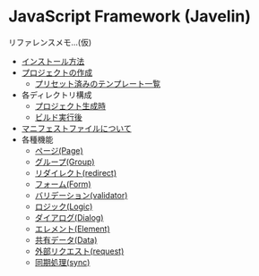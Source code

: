 # JavaScript Framework (Javelin)

リファレンスメモ...(仮)

- [インストール方法](install.md)
- [プロジェクトの作成](project.md)
    - [プリセット済みのテンプレート一覧](template.md)
- 各ディレクトリ構成
    - [プロジェクト生成時](directory_project.md)
    - [ビルド実行後](directory_build.md)
- [マニフェストファイルについて](manifest.md)
- 各種機能
    - [ページ(Page)](page.md)
    - [グループ(Group)](group.md)
    - [リダイレクト(redirect)](redirect.md)
    - [フォーム(Form)](form.md)
    - [バリデーション(validator)](validator.md)
    - [ロジック(Logic)](logic.md)
    - [ダイアログ(Dialog)](dialog.md)
    - [エレメント(Element)](element.md)
    - [共有データ(Data)](data.md)
    - [外部リクエスト(request)](request.md)
    - [同期処理(sync)](sync.md)
